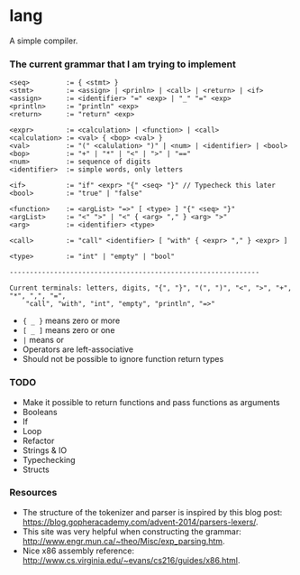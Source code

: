 # lang
A simple compiler.

### The current grammar that I am trying to implement
```
<seq>         := { <stmt> }
<stmt>        := <assign> | <prinln> | <call> | <return> | <if>
<assign>      := <identifier> "=" <exp> | "_" "=" <exp>
<println>     := "println" <exp>
<return>      := "return" <exp>

<expr>        := <calculation> | <function> | <call>
<calculation> := <val> { <bop> <val> }
<val>         := "(" <calulation> ")" | <num> | <identifier> | <bool>
<bop>         := "+" | "*" | "<" | ">" | "=="
<num>         := sequence of digits
<identifier>  := simple words, only letters

<if>          := "if" <expr> "{" <seq> "}" // Typecheck this later
<bool>        := "true" | "false"

<function>    := <argList> "=>" [ <type> ] "{" <seq> "}"
<argList>     := "<" ">" | "<" { <arg> "," } <arg> ">"
<arg>         := <identifier> <type>

<call>        := "call" <identifier> [ "with" { <expr> "," } <expr> ]

<type>        := "int" | "empty" | "bool"

--------------------------------------------------------------

Current terminals: letters, digits, "{", "}", "(", ")", "<", ">", "+", "*", ",", "=", 
    "call", "with", "int", "empty", "println", "=>"
```

- `{ _ }` means zero or more
- `[ _ ]` means zero or one
- `|` means or  
- Operators are left-associative
- Should not be possible to ignore function return types

### TODO
- Make it possible to return functions and pass functions as arguments
- Booleans
- If
- Loop
- Refactor  
- Strings & IO
- Typechecking  
- Structs

### Resources
- The structure of the tokenizer and parser is inspired by this blog post: https://blog.gopheracademy.com/advent-2014/parsers-lexers/.
- This site was very helpful when constructing the grammar: http://www.engr.mun.ca/~theo/Misc/exp_parsing.htm.
- Nice x86 assembly reference: http://www.cs.virginia.edu/~evans/cs216/guides/x86.html.
